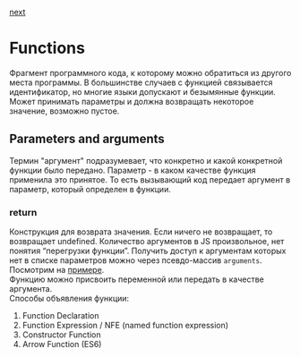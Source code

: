 <a href="02.md">next</a>

<h1>Functions</h1>

<div>
Фрагмент программного кода, к которому можно обратиться из другого места программы.
В большинстве случаев с функцией связывается идентификатор, но многие языки допускают и безымянные функции.
Может принимать параметры и должна возвращать некоторое значение, возможно пустое.
</div>

<h2>
Parameters and arguments
</h2>

<div>
Термин "аргумент" подразумевает, что конкретно и какой конкретной функции было передано.
Параметр - в каком качестве функция применила это принятое.
То есть вызывающий код передает аргумент в параметр, который определен в функции.
</div>

<h3>
return
</h3>

<div>
Конструкция для возврата значения. Если ничего не возвращает, то возвращает undefined.
Количество аргументов в JS произвольное, нет понятия “перегрузки функции”.
Получить доступ к аргументам которых нет в списке параметров можно через псевдо-массив <code>arguments</code>.
Посмотрим на <a href="http://codepen.io/paawel/pen/NRjqLz?editors=0012">примере</a>.
</div>

<div>
Функцию можно присвоить переменной или передать в качестве аргумента.
</div>

<div>
Способы объявления функции:
</div>

<ol>
<li>
Function Declaration
</li>
<li>
Function Expression / NFE (named function expression)
</li>
<li>
Constructor Function
</li>
<li>
Arrow Function (ES6)
</li>
</ol>
